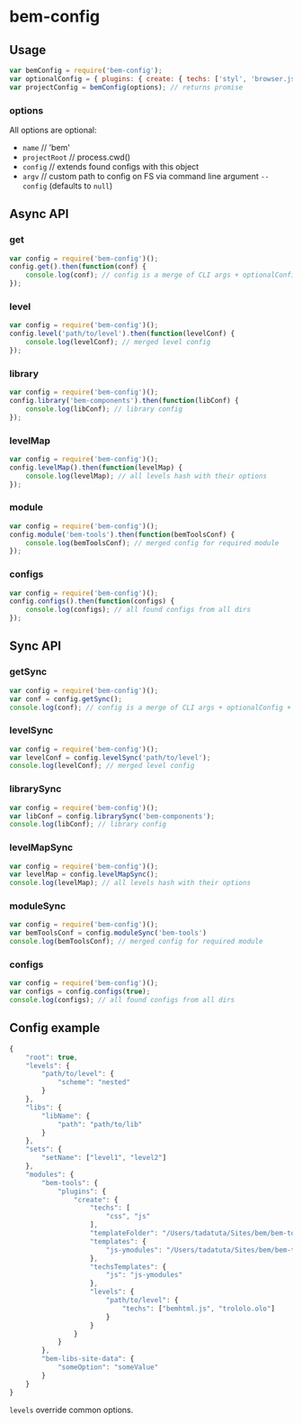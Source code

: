 # bem-config

## Usage

```js
var bemConfig = require('bem-config');
var optionalConfig = { plugins: { create: { techs: ['styl', 'browser.js'] } } };
var projectConfig = bemConfig(options); // returns promise
```

### options
All options are optional:

* `name` // 'bem'
* `projectRoot` // process.cwd()
* `config` // extends found configs with this object
* `argv` // custom path to config on FS via command line argument `--config` (defaults to `null`)

## Async API

### get

```js
var config = require('bem-config')();
config.get().then(function(conf) {
    console.log(conf); // config is a merge of CLI args + optionalConfig + all configs found by rc
});
```

### level

```js
var config = require('bem-config')();
config.level('path/to/level').then(function(levelConf) {
    console.log(levelConf); // merged level config
});
```

### library

```js
var config = require('bem-config')();
config.library('bem-components').then(function(libConf) {
    console.log(libConf); // library config
});
```

### levelMap

```js
var config = require('bem-config')();
config.levelMap().then(function(levelMap) {
    console.log(levelMap); // all levels hash with their options
});
```

### module

```js
var config = require('bem-config')();
config.module('bem-tools').then(function(bemToolsConf) {
    console.log(bemToolsConf); // merged config for required module
});
```

### configs

```js
var config = require('bem-config')();
config.configs().then(function(configs) {
    console.log(configs); // all found configs from all dirs
});
```

## Sync API

### getSync

```js
var config = require('bem-config')();
var conf = config.getSync();
console.log(conf); // config is a merge of CLI args + optionalConfig + all configs found by rc
```

### levelSync

```js
var config = require('bem-config')();
var levelConf = config.levelSync('path/to/level');
console.log(levelConf); // merged level config
```

### librarySync

```js
var config = require('bem-config')();
var libConf = config.librarySync('bem-components');
console.log(libConf); // library config
```

### levelMapSync

```js
var config = require('bem-config')();
var levelMap = config.levelMapSync();
console.log(levelMap); // all levels hash with their options
```

### moduleSync

```js
var config = require('bem-config')();
var bemToolsConf = config.moduleSync('bem-tools')
console.log(bemToolsConf); // merged config for required module
```

### configs

```js
var config = require('bem-config')();
var configs = config.configs(true);
console.log(configs); // all found configs from all dirs
```

## Config example

```js
{
    "root": true,
    "levels": {
        "path/to/level": {
            "scheme": "nested"
        }
    },
    "libs": {
        "libName": {
            "path": "path/to/lib"
        }
    },
    "sets": {
        "setName": ["level1", "level2"]
    },
    "modules": {
        "bem-tools": {
            "plugins": {
                "create": {
                    "techs": [
                        "css", "js"
                    ],
                    "templateFolder": "/Users/tadatuta/Sites/bem/bem-tools-create/templates",
                    "templates": {
                        "js-ymodules": "/Users/tadatuta/Sites/bem/bem-tools-create/templates/js"
                    },
                    "techsTemplates": {
                        "js": "js-ymodules"
                    },
                    "levels": {
                        "path/to/level": {
                            "techs": ["bemhtml.js", "trololo.olo"]
                        }
                    }
                }
            }
        },
        "bem-libs-site-data": {
            "someOption": "someValue"
        }
    }
}
```

`levels` override common options.
